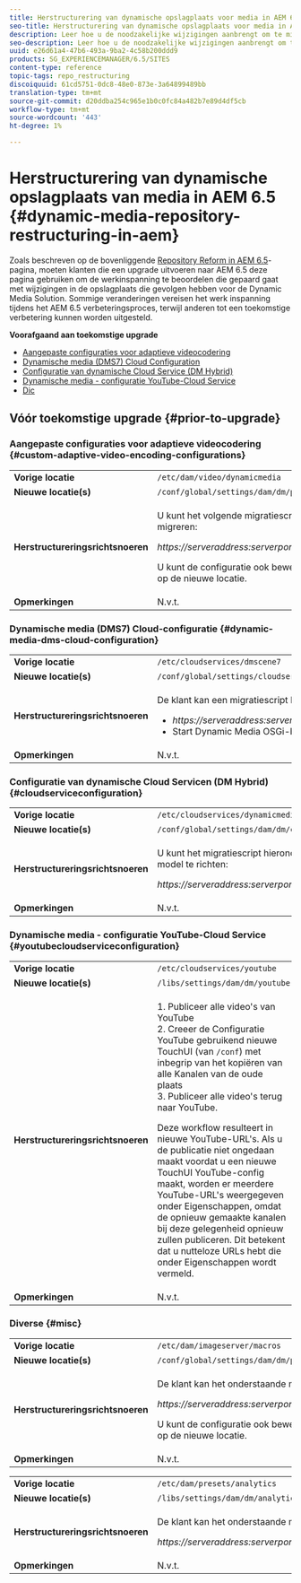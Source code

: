 ```yaml
---
title: Herstructurering van dynamische opslagplaats voor media in AEM 6.5
seo-title: Herstructurering van dynamische opslagplaats voor media in AEM 6.5
description: Leer hoe u de noodzakelijke wijzigingen aanbrengt om te migreren naar de nieuwe opslagstructuur in AEM 6.5 voor Dynamic Media.
seo-description: Leer hoe u de noodzakelijke wijzigingen aanbrengt om te migreren naar de nieuwe opslagstructuur in AEM 6.5 voor Dynamic Media.
uuid: e26d61a4-47b6-493a-9ba2-4c58b200ddd9
products: SG_EXPERIENCEMANAGER/6.5/SITES
content-type: reference
topic-tags: repo_restructuring
discoiquuid: 61cd5751-0dc8-48e0-873e-3a64899489bb
translation-type: tm+mt
source-git-commit: d20ddba254c965e1b0c0fc84a482b7e89d4df5cb
workflow-type: tm+mt
source-wordcount: '443'
ht-degree: 1%

---
```



# Herstructurering van dynamische opslagplaats van media in AEM 6.5 {#dynamic-media-repository-restructuring-in-aem}

Zoals beschreven op de bovenliggende [Repository Reform in AEM 6.5](/help/sites-deploying/repository-restructuring.md)-pagina, moeten klanten die een upgrade uitvoeren naar AEM 6.5 deze pagina gebruiken om de werkinspanning te beoordelen die gepaard gaat met wijzigingen in de opslagplaats die gevolgen hebben voor de Dynamic Media Solution. Sommige veranderingen vereisen het werk inspanning tijdens het AEM 6.5 verbeteringsproces, terwijl anderen tot een toekomstige verbetering kunnen worden uitgesteld.

**Voorafgaand aan toekomstige upgrade**

* [Aangepaste configuraties voor adaptieve videocodering](/help/sites-deploying/dynamicmedia-repository-restructuring-in-aem-6-5.md#custom-adaptive-video-encoding-configurations)
* [Dynamische media (DMS7) Cloud Configuration](/help/sites-deploying/dynamicmedia-repository-restructuring-in-aem-6-5.md#dynamic-media-dms-cloud-configuration)
* [Configuratie van dynamische Cloud Service (DM Hybrid)](/help/sites-deploying/dynamicmedia-repository-restructuring-in-aem-6-5.md#cloudserviceconfiguration)
* [Dynamische media - configuratie YouTube-Cloud Service](/help/sites-deploying/dynamicmedia-repository-restructuring-in-aem-6-5.md#youtubecloudserviceconfiguration)
* [Dic](/help/sites-deploying/dynamicmedia-repository-restructuring-in-aem-6-5.md#misc)

## Vóór toekomstige upgrade {#prior-to-upgrade}

### Aangepaste configuraties voor adaptieve videocodering {#custom-adaptive-video-encoding-configurations}

<table>
 <tbody>
  <tr>
   <td><strong>Vorige locatie</strong></td>
   <td><code>/etc/dam/video/dynamicmedia</code></td>
  </tr>
  <tr>
   <td><strong>Nieuwe locatie(s)</strong></td>
   <td><code>/conf/global/settings/dam/dm/presets/video/jcr:content</code></td>
  </tr>
  <tr>
   <td><strong>Herstructureringsrichtsnoeren</strong></td>
   <td><p>U kunt het volgende migratiescript in werking stellen om aan de nieuwe plaats te migreren:</p> <p><em>https://serveraddress:serverport/libs/settings/dam/dm/presets.migratedmcontent.json</em></p> <p>U kunt de configuratie ook bewerken in AEM UI en de wijzigingen worden opgeslagen op de nieuwe locatie.</p> </td>
  </tr>
  <tr>
   <td><strong>Opmerkingen</strong></td>
   <td>N.v.t.<br /> </td>
  </tr>
 </tbody>
</table>

### Dynamische media (DMS7) Cloud-configuratie {#dynamic-media-dms-cloud-configuration}

<table>
 <tbody>
  <tr>
   <td><strong>Vorige locatie</strong></td>
   <td><code>/etc/cloudservices/dmscene7</code></td>
  </tr>
  <tr>
   <td><strong>Nieuwe locatie(s)</strong></td>
   <td><code>/conf/global/settings/cloudservices/dmscene7</code></td>
  </tr>
  <tr>
   <td><strong>Herstructureringsrichtsnoeren</strong></td>
   <td><p>De klant kan een migratiescript bij deze plaats in werking stellen:<br /> </p>
    <ul>
     <li><em>https://serveraddress:serverport/libs/settings/dam/dm/presets.migratedmcontent.json</em></li>
     <li>Start Dynamic Media OSGi-bundel opnieuw.</li>
    </ul> </td>
  </tr>
  <tr>
   <td><strong>Opmerkingen</strong></td>
   <td>N.v.t.</td>
  </tr>
 </tbody>
</table>

### Configuratie van dynamische Cloud Servicen (DM Hybrid) {#cloudserviceconfiguration}

<table>
 <tbody>
  <tr>
   <td><strong>Vorige locatie</strong></td>
   <td><code>/etc/cloudservices/dynamicmediaservices</code></td>
  </tr>
  <tr>
   <td><strong>Nieuwe locatie(s)</strong></td>
   <td><code>/conf/global/settings/dam/dm/cloudservices/dynamicmediaservices</code></td>
  </tr>
  <tr>
   <td><strong>Herstructureringsrichtsnoeren</strong></td>
   <td><p>U kunt het migratiescript hieronder in werking stellen om zich aan het recentste model te richten:</p> <p><em>https://serveraddress:serverport/libs/settings/dam/dm/presets.migratedmcontent.jso</em></p> </td>
  </tr>
  <tr>
   <td><strong>Opmerkingen</strong></td>
   <td>N.v.t.<br /> </td>
  </tr>
 </tbody>
</table>

### Dynamische media - configuratie YouTube-Cloud Service {#youtubecloudserviceconfiguration}

<table>
 <tbody>
  <tr>
   <td><strong>Vorige locatie</strong></td>
   <td><code>/etc/cloudservices/youtube</code></td>
  </tr>
  <tr>
   <td><strong>Nieuwe locatie(s)</strong></td>
   <td><code>/libs/settings/dam/dm/youtube</code></td>
  </tr>
  <tr>
   <td><strong>Herstructureringsrichtsnoeren</strong></td>
   <td><p>1. Publiceer alle video's van YouTube<br /> 2. Creeer de Configuratie YouTube gebruikend nieuwe TouchUI (van <code>/conf</code>) met inbegrip van het kopiëren van alle Kanalen van de oude plaats<br /> 3. Publiceer alle video's terug naar YouTube.</p> <p>Deze workflow resulteert in nieuwe YouTube-URL's. Als u de publicatie niet ongedaan maakt voordat u een nieuwe TouchUI YouTube-config maakt, worden er meerdere YouTube-URL's weergegeven onder Eigenschappen, omdat de opnieuw gemaakte kanalen bij deze gelegenheid opnieuw zullen publiceren. Dit betekent dat u nutteloze URLs hebt die onder Eigenschappen wordt vermeld.</p> </td>
  </tr>
  <tr>
   <td><strong>Opmerkingen</strong></td>
   <td>N.v.t.<br /> </td>
  </tr>
 </tbody>
</table>

### Diverse {#misc}

<table>
 <tbody>
  <tr>
   <td><strong>Vorige locatie</strong></td>
   <td><code>/etc/dam/imageserver/macros</code></td>
  </tr>
  <tr>
   <td><strong>Nieuwe locatie(s)</strong></td>
   <td><code>/conf/global/settings/dam/dm/presets/macro</code></td>
  </tr>
  <tr>
   <td><strong>Herstructureringsrichtsnoeren</strong></td>
   <td><p>De klant kan het onderstaande migratiescript uitvoeren.</p> <p><em>https://serveraddress:serverport/libs/settings/dam/dm/presets.migratedmcontent.json</em></p> <p>U kunt de configuratie ook bewerken in AEM UI en de wijzigingen worden opgeslagen op de nieuwe locatie.</p> </td>
  </tr>
  <tr>
   <td><strong>Opmerkingen</strong></td>
   <td>N.v.t.</td>
  </tr>
 </tbody>
</table>

<table>
 <tbody>
  <tr>
   <td><strong>Vorige locatie</strong></td>
   <td><code>/etc/dam/presets/analytics</code></td>
  </tr>
  <tr>
   <td><strong>Nieuwe locatie(s)</strong></td>
   <td><code>/libs/settings/dam/dm/analytics</code></td>
  </tr>
  <tr>
   <td><strong>Herstructureringsrichtsnoeren</strong></td>
   <td><p>De klant kan het onderstaande migratiescript uitvoeren.</p> <p><em>https://serveraddress:serverport/libs/settings/dam/dm/presets.migratedmcontent.json</em></p> </td>
  </tr>
  <tr>
   <td><strong>Opmerkingen</strong></td>
   <td>N.v.t.</td>
  </tr>
 </tbody>
</table>

